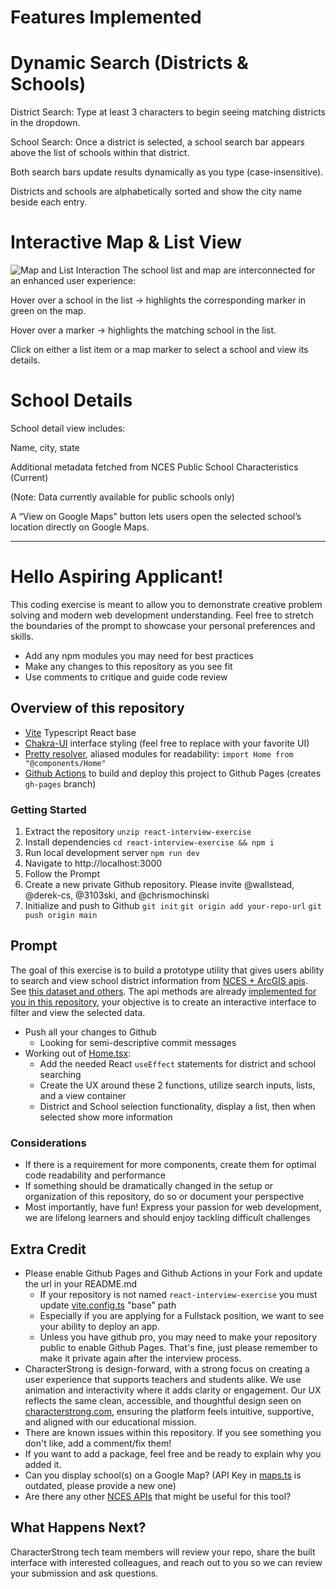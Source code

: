 # Features Implemented
# Dynamic Search (Districts & Schools)
District Search: Type at least 3 characters to begin seeing matching districts in the dropdown.

School Search: Once a district is selected, a school search bar appears above the list of schools within that district.

Both search bars update results dynamically as you type (case-insensitive).

Districts and schools are alphabetically sorted and show the city name beside each entry.

# Interactive Map & List View
![Map and List Interaction](./assets/map-interaction.png)
The school list and map are interconnected for an enhanced user experience:

Hover over a school in the list → highlights the corresponding marker in green on the map.

Hover over a marker → highlights the matching school in the list.

Click on either a list item or a map marker to select a school and view its details.

# School Details
School detail view includes:

Name, city, state

Additional metadata fetched from NCES Public School Characteristics (Current)

(Note: Data currently available for public schools only)

A “View on Google Maps” button lets users open the selected school’s location directly on Google Maps.

------------------------------------------------------------------------------------------------------
# Hello Aspiring Applicant!

This coding exercise is meant to allow you to demonstrate creative problem solving and modern web development understanding. Feel free to stretch the boundaries of the prompt to showcase your personal preferences and skills. 

- Add any npm modules you may need for best practices
- Make any changes to this repository as you see fit
- Use comments to critique and guide code review

## Overview of this repository

- [Vite](https://vitejs.dev/guide/) Typescript React base
- [Chakra-UI](https://chakra-ui.com/docs/principles) interface styling (feel free to replace with your favorite UI)
- [Pretty resolver](tsconfig.paths.json), aliased modules for readability: `import Home from "@components/Home"`
- [Github Actions](.github/workflows/push.yaml) to build and deploy this project to Github Pages (creates `gh-pages` branch)

### Getting Started

1. Extract the repository `unzip react-interview-exercise`
2. Install dependencies `cd react-interview-exercise && npm i`
3. Run local development server `npm run dev`
4. Navigate to http://localhost:3000
5. Follow the Prompt
7. Create a new private Github repository. Please invite @wallstead, @derek-cs, @3103ski, and @chrismochinski
8. Initialize and push to Github `git init` `git origin add your-repo-url` `git push origin main`

## Prompt

The goal of this exercise is to build a prototype utility that gives users ability to search and view school district information from [NCES + ArcGIS apis](https://data-nces.opendata.arcgis.com/datasets/nces::private-school-locations-current/api). See [this dataset and others](https://data-nces.opendata.arcgis.com/datasets/school-district-characteristics-2019-20/explore). The api methods are already [implemented for you in this repository](src/utils/nces.ts), your objective is to create an interactive interface to filter and view the selected data. 

- Push all your changes to Github
    - Looking for semi-descriptive commit messages
- Working out of [Home.tsx](/src/components/Home.tsx):
    - Add the needed React `useEffect` statements for district and school searching
    - Create the UX around these 2 functions, utilize search inputs, lists, and a view container
    - District and School selection functionality, display a list, then when selected show more information

### Considerations

- If there is a requirement for more components, create them for optimal code readability and performance
- If something should be dramatically changed in the setup or organization of this repository, do so or document your perspective
- Most importantly, have fun! Express your passion for web development, we are lifelong learners and should enjoy tackling difficult challenges

## Extra Credit

- Please enable Github Pages and Github Actions in your Fork and update the url in your README.md
    - If your repository is not named `react-interview-exercise` you must update [vite.config.ts](vite.config.ts) "base" path
    - Especially if you are applying for a Fullstack position, we want to see your ability to deploy an app.
    - Unless you have github pro, you may need to make your repository public to enable Github Pages. That's fine, just please remember to make it private again after the interview process.
- CharacterStrong is design-forward, with a strong focus on creating a user experience that supports teachers and students alike. We use animation and interactivity where it adds clarity or engagement. Our UX reflects the same clean, accessible, and thoughtful design seen on [characterstrong.com](https://characterstrong.com), ensuring the platform feels intuitive, supportive, and aligned with our educational mission.
- There are known issues within this repository. If you see something you don't like, add a comment/fix them!
- If you want to add a package, feel free and be ready to explain why you added it.
- Can you display school(s) on a Google Map? (API Key in [maps.ts](src/utils/maps.ts) is outdated, please provide a new one)
- Are there any other [NCES APIs](https://data-nces.opendata.arcgis.com/search?tags=nces) that might be useful for this tool?

## What Happens Next?

CharacterStrong tech team members will review your repo, share the built interface with interested colleagues, and reach out to you so we can review your submission and ask questions.
